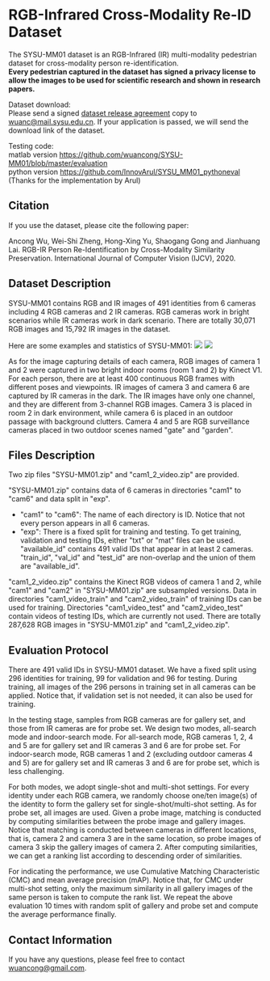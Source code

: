 # RGB-Infrared Cross-Modality Re-ID Dataset
The SYSU-MM01 dataset is an RGB-Infrared (IR) multi-modality pedestrian dataset for cross-modality person re-identification.  
**Every pedestrian captured in the dataset has signed a privacy license to allow the images to be used for scientific research and shown in research papers.**

Dataset download:  
Please send a signed [dataset release agreement](https://github.com/wuancong/SYSU-MM01/blob/master/agreement/agreement.pdf) copy to wuanc@mail.sysu.edu.cn.
If your application is passed, we will send the download link of the dataset.

Testing code:  
matlab version https://github.com/wuancong/SYSU-MM01/blob/master/evaluation  
python version https://github.com/InnovArul/SYSU_MM01_pythoneval (Thanks for the implementation by Arul)

## Citation
If you use the dataset, please cite the following paper:

Ancong Wu, Wei-Shi Zheng, Hong-Xing Yu, Shaogang Gong and Jianhuang Lai. RGB-IR Person Re-Identification by Cross-Modality Similarity Preservation. International Journal of Computer Vision (IJCV), 2020.

## Dataset Description
SYSU-MM01 contains RGB and IR images of 491 identities from 6 cameras including 4 RGB cameras and 2 IR cameras. RGB cameras work in bright scenarios while IR cameras work in dark scenario. There are totally 30,071 RGB images and 15,792 IR images in the dataset.

Here are some examples and statistics of SYSU-MM01:
![](https://github.com/wuancong/SYSU-MM01/blob/master/img/example.jpg)
![](https://github.com/wuancong/SYSU-MM01/blob/master/img/overview.jpg)
	
As for the image capturing details of each camera, RGB images of camera 1 and 2 were captured in two bright indoor rooms (room 1 and 2) by Kinect V1. For each person, there are at least 400 continuous RGB frames with different poses and viewpoints. IR images of camera 3 and camera 6 are captured by IR cameras in the dark. The IR images have only one channel, and they are different from 3-channel RGB images. Camera 3 is placed in room 2 in dark environment, while camera 6 is placed in an outdoor passage with background clutters. Camera 4 and 5 are RGB surveillance cameras placed in two outdoor scenes named "gate" and "garden".

## Files Description
Two zip files "SYSU-MM01.zip" and "cam1_2_video.zip" are provided.

"SYSU-MM01.zip" contains data of 6 cameras in directories "cam1" to "cam6" and data split in "exp".
- "cam1" to "cam6": The name of each directory is ID. Notice that not every person appears in all 6 cameras.
- "exp": There is a fixed split for training and testing. To get training, validation and testing IDs, either "txt" or "mat" files can be used. "available_id" contains 491 valid IDs that appear in at least 2 cameras. "train_id", "val_id" and "test_id" are non-overlap and the union of them are "available_id".

"cam1_2_video.zip" contains the Kinect RGB videos of camera 1 and 2, while "cam1" and "cam2" in "SYSU-MM01.zip" are subsampled versions. Data in directories "cam1_video_train" and "cam2_video_train" of training IDs can be used for training. Directories "cam1_video_test" and "cam2_video_test" contain videos of testing IDs, which are currently not used. There are totally 287,628 RGB images in "SYSU-MM01.zip" and "cam1_2_video.zip".

## Evaluation Protocol
There are 491 valid IDs in SYSU-MM01 dataset. We have a fixed split using 296 identities for training, 99 for validation and 96 for testing. During training, all images of the 296 persons in training set in all cameras can be applied. Notice that, if validation set is not needed, it can also be used for training.

In the testing stage, samples from RGB cameras are for gallery set, and those from IR cameras are for probe set. We design two modes, all-search mode and indoor-search mode. For all-search mode, RGB cameras 1, 2, 4 and 5 are for gallery set and IR cameras 3 and 6 are for probe set. For indoor-search mode, RGB cameras 1 and 2 (excluding outdoor cameras 4 and 5) are for gallery set and IR cameras 3 and 6 are for probe set, which is less challenging.

For both modes, we adopt single-shot and multi-shot settings. For every identity under each RGB camera, we randomly choose one/ten image(s) of the identity to form the gallery set for single-shot/multi-shot setting. As for probe set, all images are used. Given a probe image, matching is conducted by computing similarities between the probe image and gallery images. Notice that matching is conducted between cameras in different locations, that is, camera 2 and camera 3 are in the same location, so probe images of camera 3 skip the gallery images of camera 2. After computing similarities, we can get a ranking list according to descending order of similarities.

For indicating the performance, we use Cumulative Matching Characteristic (CMC) and mean average precision (mAP). Notice that, for CMC under multi-shot setting, only the maximum similarity in all gallery images of the same person is taken to compute the rank list. We repeat the above evaluation 10 times with random split of gallery and probe set and compute the average performance finally.

## Contact Information
If you have any questions, please feel free to contact wuancong@gmail.com.
